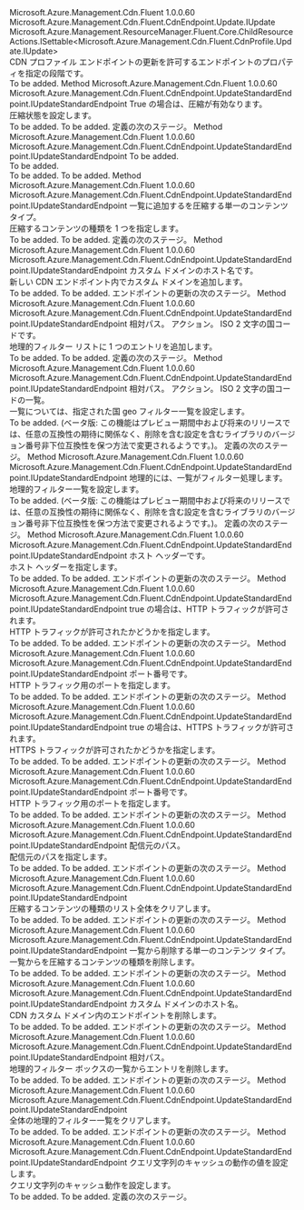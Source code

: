 <Type Name="IUpdateStandardEndpoint" FullName="Microsoft.Azure.Management.Cdn.Fluent.CdnEndpoint.UpdateStandardEndpoint.IUpdateStandardEndpoint">
  <TypeSignature Language="C#" Value="public interface IUpdateStandardEndpoint : Microsoft.Azure.Management.Cdn.Fluent.CdnEndpoint.Update.IUpdate, Microsoft.Azure.Management.ResourceManager.Fluent.Core.ChildResourceActions.ISettable&lt;Microsoft.Azure.Management.Cdn.Fluent.CdnProfile.Update.IUpdate&gt;" />
  <TypeSignature Language="ILAsm" Value=".class public interface auto ansi abstract IUpdateStandardEndpoint implements class Microsoft.Azure.Management.Cdn.Fluent.CdnEndpoint.Update.IUpdate, class Microsoft.Azure.Management.ResourceManager.Fluent.Core.ChildResourceActions.ISettable`1&lt;class Microsoft.Azure.Management.Cdn.Fluent.CdnProfile.Update.IUpdate&gt;" />
  <TypeSignature Language="DocId" Value="T:Microsoft.Azure.Management.Cdn.Fluent.CdnEndpoint.UpdateStandardEndpoint.IUpdateStandardEndpoint" />
  <TypeSignature Language="VB.NET" Value="Public Interface IUpdateStandardEndpoint&#xA;Implements ISettable(Of IUpdate), IUpdate" />
  <TypeSignature Language="F#" Value="type IUpdateStandardEndpoint = interface&#xA;    interface IUpdate&#xA;    interface ISettable&lt;IUpdate&gt;" />
  <AssemblyInfo>
    <AssemblyName>Microsoft.Azure.Management.Cdn.Fluent</AssemblyName>
    <AssemblyVersion>1.0.0.60</AssemblyVersion>
  </AssemblyInfo>
  <Interfaces>
    <Interface>
      <InterfaceName>Microsoft.Azure.Management.Cdn.Fluent.CdnEndpoint.Update.IUpdate</InterfaceName>
    </Interface>
    <Interface>
      <InterfaceName>Microsoft.Azure.Management.ResourceManager.Fluent.Core.ChildResourceActions.ISettable&lt;Microsoft.Azure.Management.Cdn.Fluent.CdnProfile.Update.IUpdate&gt;</InterfaceName>
    </Interface>
  </Interfaces>
  <Docs>
    <summary>
            CDN プロファイル エンドポイントの更新を許可するエンドポイントのプロパティを指定の段階です。
            </summary>
    <remarks>To be added.</remarks>
  </Docs>
  <Members>
    <Member MemberName="WithCompressionEnabled">
      <MemberSignature Language="C#" Value="public Microsoft.Azure.Management.Cdn.Fluent.CdnEndpoint.UpdateStandardEndpoint.IUpdateStandardEndpoint WithCompressionEnabled (bool compressionEnabled);" />
      <MemberSignature Language="ILAsm" Value=".method public hidebysig newslot virtual instance class Microsoft.Azure.Management.Cdn.Fluent.CdnEndpoint.UpdateStandardEndpoint.IUpdateStandardEndpoint WithCompressionEnabled(bool compressionEnabled) cil managed" />
      <MemberSignature Language="DocId" Value="M:Microsoft.Azure.Management.Cdn.Fluent.CdnEndpoint.UpdateStandardEndpoint.IUpdateStandardEndpoint.WithCompressionEnabled(System.Boolean)" />
      <MemberSignature Language="VB.NET" Value="Public Function WithCompressionEnabled (compressionEnabled As Boolean) As IUpdateStandardEndpoint" />
      <MemberSignature Language="F#" Value="abstract member WithCompressionEnabled : bool -&gt; Microsoft.Azure.Management.Cdn.Fluent.CdnEndpoint.UpdateStandardEndpoint.IUpdateStandardEndpoint" Usage="iUpdateStandardEndpoint.WithCompressionEnabled compressionEnabled" />
      <MemberType>Method</MemberType>
      <AssemblyInfo>
        <AssemblyName>Microsoft.Azure.Management.Cdn.Fluent</AssemblyName>
        <AssemblyVersion>1.0.0.60</AssemblyVersion>
      </AssemblyInfo>
      <ReturnValue>
        <ReturnType>Microsoft.Azure.Management.Cdn.Fluent.CdnEndpoint.UpdateStandardEndpoint.IUpdateStandardEndpoint</ReturnType>
      </ReturnValue>
      <Parameters>
        <Parameter Name="compressionEnabled" Type="System.Boolean" />
      </Parameters>
      <Docs>
        <param name="compressionEnabled">True の場合は、圧縮が有効なります。</param>
        <summary>
            圧縮状態を設定します。
            </summary>
        <returns>To be added.</returns>
        <remarks>To be added.</remarks>
        <return>定義の次のステージ。</return>
      </Docs>
    </Member>
    <Member MemberName="WithContentTypesToCompress">
      <MemberSignature Language="C#" Value="public Microsoft.Azure.Management.Cdn.Fluent.CdnEndpoint.UpdateStandardEndpoint.IUpdateStandardEndpoint WithContentTypesToCompress (System.Collections.Generic.ISet&lt;string&gt; contentTypesToCompress);" />
      <MemberSignature Language="ILAsm" Value=".method public hidebysig newslot virtual instance class Microsoft.Azure.Management.Cdn.Fluent.CdnEndpoint.UpdateStandardEndpoint.IUpdateStandardEndpoint WithContentTypesToCompress(class System.Collections.Generic.ISet`1&lt;string&gt; contentTypesToCompress) cil managed" />
      <MemberSignature Language="DocId" Value="M:Microsoft.Azure.Management.Cdn.Fluent.CdnEndpoint.UpdateStandardEndpoint.IUpdateStandardEndpoint.WithContentTypesToCompress(System.Collections.Generic.ISet{System.String})" />
      <MemberSignature Language="VB.NET" Value="Public Function WithContentTypesToCompress (contentTypesToCompress As ISet(Of String)) As IUpdateStandardEndpoint" />
      <MemberSignature Language="F#" Value="abstract member WithContentTypesToCompress : System.Collections.Generic.ISet&lt;string&gt; -&gt; Microsoft.Azure.Management.Cdn.Fluent.CdnEndpoint.UpdateStandardEndpoint.IUpdateStandardEndpoint" Usage="iUpdateStandardEndpoint.WithContentTypesToCompress contentTypesToCompress" />
      <MemberType>Method</MemberType>
      <AssemblyInfo>
        <AssemblyName>Microsoft.Azure.Management.Cdn.Fluent</AssemblyName>
        <AssemblyVersion>1.0.0.60</AssemblyVersion>
      </AssemblyInfo>
      <ReturnValue>
        <ReturnType>Microsoft.Azure.Management.Cdn.Fluent.CdnEndpoint.UpdateStandardEndpoint.IUpdateStandardEndpoint</ReturnType>
      </ReturnValue>
      <Parameters>
        <Parameter Name="contentTypesToCompress" Type="System.Collections.Generic.ISet&lt;System.String&gt;" />
      </Parameters>
      <Docs>
        <param name="contentTypesToCompress">To be added.</param>
        <summary>To be added.</summary>
        <returns>To be added.</returns>
        <remarks>To be added.</remarks>
      </Docs>
    </Member>
    <Member MemberName="WithContentTypeToCompress">
      <MemberSignature Language="C#" Value="public Microsoft.Azure.Management.Cdn.Fluent.CdnEndpoint.UpdateStandardEndpoint.IUpdateStandardEndpoint WithContentTypeToCompress (string contentTypeToCompress);" />
      <MemberSignature Language="ILAsm" Value=".method public hidebysig newslot virtual instance class Microsoft.Azure.Management.Cdn.Fluent.CdnEndpoint.UpdateStandardEndpoint.IUpdateStandardEndpoint WithContentTypeToCompress(string contentTypeToCompress) cil managed" />
      <MemberSignature Language="DocId" Value="M:Microsoft.Azure.Management.Cdn.Fluent.CdnEndpoint.UpdateStandardEndpoint.IUpdateStandardEndpoint.WithContentTypeToCompress(System.String)" />
      <MemberSignature Language="VB.NET" Value="Public Function WithContentTypeToCompress (contentTypeToCompress As String) As IUpdateStandardEndpoint" />
      <MemberSignature Language="F#" Value="abstract member WithContentTypeToCompress : string -&gt; Microsoft.Azure.Management.Cdn.Fluent.CdnEndpoint.UpdateStandardEndpoint.IUpdateStandardEndpoint" Usage="iUpdateStandardEndpoint.WithContentTypeToCompress contentTypeToCompress" />
      <MemberType>Method</MemberType>
      <AssemblyInfo>
        <AssemblyName>Microsoft.Azure.Management.Cdn.Fluent</AssemblyName>
        <AssemblyVersion>1.0.0.60</AssemblyVersion>
      </AssemblyInfo>
      <ReturnValue>
        <ReturnType>Microsoft.Azure.Management.Cdn.Fluent.CdnEndpoint.UpdateStandardEndpoint.IUpdateStandardEndpoint</ReturnType>
      </ReturnValue>
      <Parameters>
        <Parameter Name="contentTypeToCompress" Type="System.String" />
      </Parameters>
      <Docs>
        <param name="contentTypeToCompress">一覧に追加するを圧縮する単一のコンテンツ タイプ。</param>
        <summary>
            圧縮するコンテンツの種類を 1 つを指定します。
            </summary>
        <returns>To be added.</returns>
        <remarks>To be added.</remarks>
        <return>定義の次のステージ。</return>
      </Docs>
    </Member>
    <Member MemberName="WithCustomDomain">
      <MemberSignature Language="C#" Value="public Microsoft.Azure.Management.Cdn.Fluent.CdnEndpoint.UpdateStandardEndpoint.IUpdateStandardEndpoint WithCustomDomain (string hostName);" />
      <MemberSignature Language="ILAsm" Value=".method public hidebysig newslot virtual instance class Microsoft.Azure.Management.Cdn.Fluent.CdnEndpoint.UpdateStandardEndpoint.IUpdateStandardEndpoint WithCustomDomain(string hostName) cil managed" />
      <MemberSignature Language="DocId" Value="M:Microsoft.Azure.Management.Cdn.Fluent.CdnEndpoint.UpdateStandardEndpoint.IUpdateStandardEndpoint.WithCustomDomain(System.String)" />
      <MemberSignature Language="VB.NET" Value="Public Function WithCustomDomain (hostName As String) As IUpdateStandardEndpoint" />
      <MemberSignature Language="F#" Value="abstract member WithCustomDomain : string -&gt; Microsoft.Azure.Management.Cdn.Fluent.CdnEndpoint.UpdateStandardEndpoint.IUpdateStandardEndpoint" Usage="iUpdateStandardEndpoint.WithCustomDomain hostName" />
      <MemberType>Method</MemberType>
      <AssemblyInfo>
        <AssemblyName>Microsoft.Azure.Management.Cdn.Fluent</AssemblyName>
        <AssemblyVersion>1.0.0.60</AssemblyVersion>
      </AssemblyInfo>
      <ReturnValue>
        <ReturnType>Microsoft.Azure.Management.Cdn.Fluent.CdnEndpoint.UpdateStandardEndpoint.IUpdateStandardEndpoint</ReturnType>
      </ReturnValue>
      <Parameters>
        <Parameter Name="hostName" Type="System.String" />
      </Parameters>
      <Docs>
        <param name="hostName">カスタム ドメインのホスト名です。</param>
        <summary>
            新しい CDN エンドポイント内でカスタム ドメインを追加します。
            </summary>
        <returns>To be added.</returns>
        <remarks>To be added.</remarks>
        <return>エンドポイントの更新の次のステージ。</return>
      </Docs>
    </Member>
    <Member MemberName="WithGeoFilter">
      <MemberSignature Language="C#" Value="public Microsoft.Azure.Management.Cdn.Fluent.CdnEndpoint.UpdateStandardEndpoint.IUpdateStandardEndpoint WithGeoFilter (string relativePath, Microsoft.Azure.Management.Cdn.Fluent.Models.GeoFilterActions action, Microsoft.Azure.Management.ResourceManager.Fluent.Core.CountryISOCode countryCode);" />
      <MemberSignature Language="ILAsm" Value=".method public hidebysig newslot virtual instance class Microsoft.Azure.Management.Cdn.Fluent.CdnEndpoint.UpdateStandardEndpoint.IUpdateStandardEndpoint WithGeoFilter(string relativePath, valuetype Microsoft.Azure.Management.Cdn.Fluent.Models.GeoFilterActions action, class Microsoft.Azure.Management.ResourceManager.Fluent.Core.CountryISOCode countryCode) cil managed" />
      <MemberSignature Language="DocId" Value="M:Microsoft.Azure.Management.Cdn.Fluent.CdnEndpoint.UpdateStandardEndpoint.IUpdateStandardEndpoint.WithGeoFilter(System.String,Microsoft.Azure.Management.Cdn.Fluent.Models.GeoFilterActions,Microsoft.Azure.Management.ResourceManager.Fluent.Core.CountryISOCode)" />
      <MemberSignature Language="VB.NET" Value="Public Function WithGeoFilter (relativePath As String, action As GeoFilterActions, countryCode As CountryISOCode) As IUpdateStandardEndpoint" />
      <MemberSignature Language="F#" Value="abstract member WithGeoFilter : string * Microsoft.Azure.Management.Cdn.Fluent.Models.GeoFilterActions * Microsoft.Azure.Management.ResourceManager.Fluent.Core.CountryISOCode -&gt; Microsoft.Azure.Management.Cdn.Fluent.CdnEndpoint.UpdateStandardEndpoint.IUpdateStandardEndpoint" Usage="iUpdateStandardEndpoint.WithGeoFilter (relativePath, action, countryCode)" />
      <MemberType>Method</MemberType>
      <AssemblyInfo>
        <AssemblyName>Microsoft.Azure.Management.Cdn.Fluent</AssemblyName>
        <AssemblyVersion>1.0.0.60</AssemblyVersion>
      </AssemblyInfo>
      <ReturnValue>
        <ReturnType>Microsoft.Azure.Management.Cdn.Fluent.CdnEndpoint.UpdateStandardEndpoint.IUpdateStandardEndpoint</ReturnType>
      </ReturnValue>
      <Parameters>
        <Parameter Name="relativePath" Type="System.String" />
        <Parameter Name="action" Type="Microsoft.Azure.Management.Cdn.Fluent.Models.GeoFilterActions" />
        <Parameter Name="countryCode" Type="Microsoft.Azure.Management.ResourceManager.Fluent.Core.CountryISOCode" />
      </Parameters>
      <Docs>
        <param name="relativePath">相対パス。</param>
        <param name="action">アクション。</param>
        <param name="countryCode">ISO 2 文字の国コードです。</param>
        <summary>
            地理的フィルター リストに 1 つのエントリを追加します。
            </summary>
        <returns>To be added.</returns>
        <remarks>To be added.</remarks>
        <return>定義の次のステージ。</return>
      </Docs>
    </Member>
    <Member MemberName="WithGeoFilter">
      <MemberSignature Language="C#" Value="public Microsoft.Azure.Management.Cdn.Fluent.CdnEndpoint.UpdateStandardEndpoint.IUpdateStandardEndpoint WithGeoFilter (string relativePath, Microsoft.Azure.Management.Cdn.Fluent.Models.GeoFilterActions action, System.Collections.Generic.IList&lt;Microsoft.Azure.Management.ResourceManager.Fluent.Core.CountryISOCode&gt; countryCodes);" />
      <MemberSignature Language="ILAsm" Value=".method public hidebysig newslot virtual instance class Microsoft.Azure.Management.Cdn.Fluent.CdnEndpoint.UpdateStandardEndpoint.IUpdateStandardEndpoint WithGeoFilter(string relativePath, valuetype Microsoft.Azure.Management.Cdn.Fluent.Models.GeoFilterActions action, class System.Collections.Generic.IList`1&lt;class Microsoft.Azure.Management.ResourceManager.Fluent.Core.CountryISOCode&gt; countryCodes) cil managed" />
      <MemberSignature Language="DocId" Value="M:Microsoft.Azure.Management.Cdn.Fluent.CdnEndpoint.UpdateStandardEndpoint.IUpdateStandardEndpoint.WithGeoFilter(System.String,Microsoft.Azure.Management.Cdn.Fluent.Models.GeoFilterActions,System.Collections.Generic.IList{Microsoft.Azure.Management.ResourceManager.Fluent.Core.CountryISOCode})" />
      <MemberSignature Language="VB.NET" Value="Public Function WithGeoFilter (relativePath As String, action As GeoFilterActions, countryCodes As IList(Of CountryISOCode)) As IUpdateStandardEndpoint" />
      <MemberSignature Language="F#" Value="abstract member WithGeoFilter : string * Microsoft.Azure.Management.Cdn.Fluent.Models.GeoFilterActions * System.Collections.Generic.IList&lt;Microsoft.Azure.Management.ResourceManager.Fluent.Core.CountryISOCode&gt; -&gt; Microsoft.Azure.Management.Cdn.Fluent.CdnEndpoint.UpdateStandardEndpoint.IUpdateStandardEndpoint" Usage="iUpdateStandardEndpoint.WithGeoFilter (relativePath, action, countryCodes)" />
      <MemberType>Method</MemberType>
      <AssemblyInfo>
        <AssemblyName>Microsoft.Azure.Management.Cdn.Fluent</AssemblyName>
        <AssemblyVersion>1.0.0.60</AssemblyVersion>
      </AssemblyInfo>
      <ReturnValue>
        <ReturnType>Microsoft.Azure.Management.Cdn.Fluent.CdnEndpoint.UpdateStandardEndpoint.IUpdateStandardEndpoint</ReturnType>
      </ReturnValue>
      <Parameters>
        <Parameter Name="relativePath" Type="System.String" />
        <Parameter Name="action" Type="Microsoft.Azure.Management.Cdn.Fluent.Models.GeoFilterActions" />
        <Parameter Name="countryCodes" Type="System.Collections.Generic.IList&lt;Microsoft.Azure.Management.ResourceManager.Fluent.Core.CountryISOCode&gt;" />
      </Parameters>
      <Docs>
        <param name="relativePath">相対パス。</param>
        <param name="action">アクション。</param>
        <param name="countryCodes">ISO 2 文字の国コードの一覧。</param>
        <summary>
            一覧については、指定された国 geo フィルター一覧を設定します。
            </summary>
        <returns>To be added.</returns>
        <remarks>
            (ベータ版: この機能はプレビュー期間中および将来のリリースでは、任意の互換性の期待に関係なく、削除を含む設定を含むライブラリのバージョン番号非下位互換性を保つ方法で変更されるようです。)。
            </remarks>
        <return>定義の次のステージ。</return>
      </Docs>
    </Member>
    <Member MemberName="WithGeoFilters">
      <MemberSignature Language="C#" Value="public Microsoft.Azure.Management.Cdn.Fluent.CdnEndpoint.UpdateStandardEndpoint.IUpdateStandardEndpoint WithGeoFilters (System.Collections.Generic.IList&lt;Microsoft.Azure.Management.Cdn.Fluent.Models.GeoFilter&gt; geoFilters);" />
      <MemberSignature Language="ILAsm" Value=".method public hidebysig newslot virtual instance class Microsoft.Azure.Management.Cdn.Fluent.CdnEndpoint.UpdateStandardEndpoint.IUpdateStandardEndpoint WithGeoFilters(class System.Collections.Generic.IList`1&lt;class Microsoft.Azure.Management.Cdn.Fluent.Models.GeoFilter&gt; geoFilters) cil managed" />
      <MemberSignature Language="DocId" Value="M:Microsoft.Azure.Management.Cdn.Fluent.CdnEndpoint.UpdateStandardEndpoint.IUpdateStandardEndpoint.WithGeoFilters(System.Collections.Generic.IList{Microsoft.Azure.Management.Cdn.Fluent.Models.GeoFilter})" />
      <MemberSignature Language="VB.NET" Value="Public Function WithGeoFilters (geoFilters As IList(Of GeoFilter)) As IUpdateStandardEndpoint" />
      <MemberSignature Language="F#" Value="abstract member WithGeoFilters : System.Collections.Generic.IList&lt;Microsoft.Azure.Management.Cdn.Fluent.Models.GeoFilter&gt; -&gt; Microsoft.Azure.Management.Cdn.Fluent.CdnEndpoint.UpdateStandardEndpoint.IUpdateStandardEndpoint" Usage="iUpdateStandardEndpoint.WithGeoFilters geoFilters" />
      <MemberType>Method</MemberType>
      <AssemblyInfo>
        <AssemblyName>Microsoft.Azure.Management.Cdn.Fluent</AssemblyName>
        <AssemblyVersion>1.0.0.60</AssemblyVersion>
      </AssemblyInfo>
      <ReturnValue>
        <ReturnType>Microsoft.Azure.Management.Cdn.Fluent.CdnEndpoint.UpdateStandardEndpoint.IUpdateStandardEndpoint</ReturnType>
      </ReturnValue>
      <Parameters>
        <Parameter Name="geoFilters" Type="System.Collections.Generic.IList&lt;Microsoft.Azure.Management.Cdn.Fluent.Models.GeoFilter&gt;" />
      </Parameters>
      <Docs>
        <param name="geoFilters">地理的には、一覧がフィルター処理します。</param>
        <summary>
            地理的フィルター一覧を設定します。
            </summary>
        <returns>To be added.</returns>
        <remarks>
            (ベータ版: この機能はプレビュー期間中および将来のリリースでは、任意の互換性の期待に関係なく、削除を含む設定を含むライブラリのバージョン番号非下位互換性を保つ方法で変更されるようです。)。
            </remarks>
        <return>定義の次のステージ。</return>
      </Docs>
    </Member>
    <Member MemberName="WithHostHeader">
      <MemberSignature Language="C#" Value="public Microsoft.Azure.Management.Cdn.Fluent.CdnEndpoint.UpdateStandardEndpoint.IUpdateStandardEndpoint WithHostHeader (string hostHeader);" />
      <MemberSignature Language="ILAsm" Value=".method public hidebysig newslot virtual instance class Microsoft.Azure.Management.Cdn.Fluent.CdnEndpoint.UpdateStandardEndpoint.IUpdateStandardEndpoint WithHostHeader(string hostHeader) cil managed" />
      <MemberSignature Language="DocId" Value="M:Microsoft.Azure.Management.Cdn.Fluent.CdnEndpoint.UpdateStandardEndpoint.IUpdateStandardEndpoint.WithHostHeader(System.String)" />
      <MemberSignature Language="VB.NET" Value="Public Function WithHostHeader (hostHeader As String) As IUpdateStandardEndpoint" />
      <MemberSignature Language="F#" Value="abstract member WithHostHeader : string -&gt; Microsoft.Azure.Management.Cdn.Fluent.CdnEndpoint.UpdateStandardEndpoint.IUpdateStandardEndpoint" Usage="iUpdateStandardEndpoint.WithHostHeader hostHeader" />
      <MemberType>Method</MemberType>
      <AssemblyInfo>
        <AssemblyName>Microsoft.Azure.Management.Cdn.Fluent</AssemblyName>
        <AssemblyVersion>1.0.0.60</AssemblyVersion>
      </AssemblyInfo>
      <ReturnValue>
        <ReturnType>Microsoft.Azure.Management.Cdn.Fluent.CdnEndpoint.UpdateStandardEndpoint.IUpdateStandardEndpoint</ReturnType>
      </ReturnValue>
      <Parameters>
        <Parameter Name="hostHeader" Type="System.String" />
      </Parameters>
      <Docs>
        <param name="hostHeader">ホスト ヘッダーです。</param>
        <summary>
            ホスト ヘッダーを指定します。
            </summary>
        <returns>To be added.</returns>
        <remarks>To be added.</remarks>
        <return>エンドポイントの更新の次のステージ。</return>
      </Docs>
    </Member>
    <Member MemberName="WithHttpAllowed">
      <MemberSignature Language="C#" Value="public Microsoft.Azure.Management.Cdn.Fluent.CdnEndpoint.UpdateStandardEndpoint.IUpdateStandardEndpoint WithHttpAllowed (bool httpAllowed);" />
      <MemberSignature Language="ILAsm" Value=".method public hidebysig newslot virtual instance class Microsoft.Azure.Management.Cdn.Fluent.CdnEndpoint.UpdateStandardEndpoint.IUpdateStandardEndpoint WithHttpAllowed(bool httpAllowed) cil managed" />
      <MemberSignature Language="DocId" Value="M:Microsoft.Azure.Management.Cdn.Fluent.CdnEndpoint.UpdateStandardEndpoint.IUpdateStandardEndpoint.WithHttpAllowed(System.Boolean)" />
      <MemberSignature Language="VB.NET" Value="Public Function WithHttpAllowed (httpAllowed As Boolean) As IUpdateStandardEndpoint" />
      <MemberSignature Language="F#" Value="abstract member WithHttpAllowed : bool -&gt; Microsoft.Azure.Management.Cdn.Fluent.CdnEndpoint.UpdateStandardEndpoint.IUpdateStandardEndpoint" Usage="iUpdateStandardEndpoint.WithHttpAllowed httpAllowed" />
      <MemberType>Method</MemberType>
      <AssemblyInfo>
        <AssemblyName>Microsoft.Azure.Management.Cdn.Fluent</AssemblyName>
        <AssemblyVersion>1.0.0.60</AssemblyVersion>
      </AssemblyInfo>
      <ReturnValue>
        <ReturnType>Microsoft.Azure.Management.Cdn.Fluent.CdnEndpoint.UpdateStandardEndpoint.IUpdateStandardEndpoint</ReturnType>
      </ReturnValue>
      <Parameters>
        <Parameter Name="httpAllowed" Type="System.Boolean" />
      </Parameters>
      <Docs>
        <param name="httpAllowed">true の場合は、HTTP トラフィックが許可されます。</param>
        <summary>
            HTTP トラフィックが許可されたかどうかを指定します。
            </summary>
        <returns>To be added.</returns>
        <remarks>To be added.</remarks>
        <return>エンドポイントの更新の次のステージ。</return>
      </Docs>
    </Member>
    <Member MemberName="WithHttpPort">
      <MemberSignature Language="C#" Value="public Microsoft.Azure.Management.Cdn.Fluent.CdnEndpoint.UpdateStandardEndpoint.IUpdateStandardEndpoint WithHttpPort (int httpPort);" />
      <MemberSignature Language="ILAsm" Value=".method public hidebysig newslot virtual instance class Microsoft.Azure.Management.Cdn.Fluent.CdnEndpoint.UpdateStandardEndpoint.IUpdateStandardEndpoint WithHttpPort(int32 httpPort) cil managed" />
      <MemberSignature Language="DocId" Value="M:Microsoft.Azure.Management.Cdn.Fluent.CdnEndpoint.UpdateStandardEndpoint.IUpdateStandardEndpoint.WithHttpPort(System.Int32)" />
      <MemberSignature Language="VB.NET" Value="Public Function WithHttpPort (httpPort As Integer) As IUpdateStandardEndpoint" />
      <MemberSignature Language="F#" Value="abstract member WithHttpPort : int -&gt; Microsoft.Azure.Management.Cdn.Fluent.CdnEndpoint.UpdateStandardEndpoint.IUpdateStandardEndpoint" Usage="iUpdateStandardEndpoint.WithHttpPort httpPort" />
      <MemberType>Method</MemberType>
      <AssemblyInfo>
        <AssemblyName>Microsoft.Azure.Management.Cdn.Fluent</AssemblyName>
        <AssemblyVersion>1.0.0.60</AssemblyVersion>
      </AssemblyInfo>
      <ReturnValue>
        <ReturnType>Microsoft.Azure.Management.Cdn.Fluent.CdnEndpoint.UpdateStandardEndpoint.IUpdateStandardEndpoint</ReturnType>
      </ReturnValue>
      <Parameters>
        <Parameter Name="httpPort" Type="System.Int32" />
      </Parameters>
      <Docs>
        <param name="httpPort">ポート番号です。</param>
        <summary>
            HTTP トラフィック用のポートを指定します。
            </summary>
        <returns>To be added.</returns>
        <remarks>To be added.</remarks>
        <return>エンドポイントの更新の次のステージ。</return>
      </Docs>
    </Member>
    <Member MemberName="WithHttpsAllowed">
      <MemberSignature Language="C#" Value="public Microsoft.Azure.Management.Cdn.Fluent.CdnEndpoint.UpdateStandardEndpoint.IUpdateStandardEndpoint WithHttpsAllowed (bool httpsAllowed);" />
      <MemberSignature Language="ILAsm" Value=".method public hidebysig newslot virtual instance class Microsoft.Azure.Management.Cdn.Fluent.CdnEndpoint.UpdateStandardEndpoint.IUpdateStandardEndpoint WithHttpsAllowed(bool httpsAllowed) cil managed" />
      <MemberSignature Language="DocId" Value="M:Microsoft.Azure.Management.Cdn.Fluent.CdnEndpoint.UpdateStandardEndpoint.IUpdateStandardEndpoint.WithHttpsAllowed(System.Boolean)" />
      <MemberSignature Language="VB.NET" Value="Public Function WithHttpsAllowed (httpsAllowed As Boolean) As IUpdateStandardEndpoint" />
      <MemberSignature Language="F#" Value="abstract member WithHttpsAllowed : bool -&gt; Microsoft.Azure.Management.Cdn.Fluent.CdnEndpoint.UpdateStandardEndpoint.IUpdateStandardEndpoint" Usage="iUpdateStandardEndpoint.WithHttpsAllowed httpsAllowed" />
      <MemberType>Method</MemberType>
      <AssemblyInfo>
        <AssemblyName>Microsoft.Azure.Management.Cdn.Fluent</AssemblyName>
        <AssemblyVersion>1.0.0.60</AssemblyVersion>
      </AssemblyInfo>
      <ReturnValue>
        <ReturnType>Microsoft.Azure.Management.Cdn.Fluent.CdnEndpoint.UpdateStandardEndpoint.IUpdateStandardEndpoint</ReturnType>
      </ReturnValue>
      <Parameters>
        <Parameter Name="httpsAllowed" Type="System.Boolean" />
      </Parameters>
      <Docs>
        <param name="httpsAllowed">true の場合は、HTTPS トラフィックが許可されます。</param>
        <summary>
            HTTPS トラフィックが許可されたかどうかを指定します。
            </summary>
        <returns>To be added.</returns>
        <remarks>To be added.</remarks>
        <return>エンドポイントの更新の次のステージ。</return>
      </Docs>
    </Member>
    <Member MemberName="WithHttpsPort">
      <MemberSignature Language="C#" Value="public Microsoft.Azure.Management.Cdn.Fluent.CdnEndpoint.UpdateStandardEndpoint.IUpdateStandardEndpoint WithHttpsPort (int httpsPort);" />
      <MemberSignature Language="ILAsm" Value=".method public hidebysig newslot virtual instance class Microsoft.Azure.Management.Cdn.Fluent.CdnEndpoint.UpdateStandardEndpoint.IUpdateStandardEndpoint WithHttpsPort(int32 httpsPort) cil managed" />
      <MemberSignature Language="DocId" Value="M:Microsoft.Azure.Management.Cdn.Fluent.CdnEndpoint.UpdateStandardEndpoint.IUpdateStandardEndpoint.WithHttpsPort(System.Int32)" />
      <MemberSignature Language="VB.NET" Value="Public Function WithHttpsPort (httpsPort As Integer) As IUpdateStandardEndpoint" />
      <MemberSignature Language="F#" Value="abstract member WithHttpsPort : int -&gt; Microsoft.Azure.Management.Cdn.Fluent.CdnEndpoint.UpdateStandardEndpoint.IUpdateStandardEndpoint" Usage="iUpdateStandardEndpoint.WithHttpsPort httpsPort" />
      <MemberType>Method</MemberType>
      <AssemblyInfo>
        <AssemblyName>Microsoft.Azure.Management.Cdn.Fluent</AssemblyName>
        <AssemblyVersion>1.0.0.60</AssemblyVersion>
      </AssemblyInfo>
      <ReturnValue>
        <ReturnType>Microsoft.Azure.Management.Cdn.Fluent.CdnEndpoint.UpdateStandardEndpoint.IUpdateStandardEndpoint</ReturnType>
      </ReturnValue>
      <Parameters>
        <Parameter Name="httpsPort" Type="System.Int32" />
      </Parameters>
      <Docs>
        <param name="httpsPort">ポート番号です。</param>
        <summary>
            HTTP トラフィック用のポートを指定します。
            </summary>
        <returns>To be added.</returns>
        <remarks>To be added.</remarks>
        <return>エンドポイントの更新の次のステージ。</return>
      </Docs>
    </Member>
    <Member MemberName="WithOriginPath">
      <MemberSignature Language="C#" Value="public Microsoft.Azure.Management.Cdn.Fluent.CdnEndpoint.UpdateStandardEndpoint.IUpdateStandardEndpoint WithOriginPath (string originPath);" />
      <MemberSignature Language="ILAsm" Value=".method public hidebysig newslot virtual instance class Microsoft.Azure.Management.Cdn.Fluent.CdnEndpoint.UpdateStandardEndpoint.IUpdateStandardEndpoint WithOriginPath(string originPath) cil managed" />
      <MemberSignature Language="DocId" Value="M:Microsoft.Azure.Management.Cdn.Fluent.CdnEndpoint.UpdateStandardEndpoint.IUpdateStandardEndpoint.WithOriginPath(System.String)" />
      <MemberSignature Language="VB.NET" Value="Public Function WithOriginPath (originPath As String) As IUpdateStandardEndpoint" />
      <MemberSignature Language="F#" Value="abstract member WithOriginPath : string -&gt; Microsoft.Azure.Management.Cdn.Fluent.CdnEndpoint.UpdateStandardEndpoint.IUpdateStandardEndpoint" Usage="iUpdateStandardEndpoint.WithOriginPath originPath" />
      <MemberType>Method</MemberType>
      <AssemblyInfo>
        <AssemblyName>Microsoft.Azure.Management.Cdn.Fluent</AssemblyName>
        <AssemblyVersion>1.0.0.60</AssemblyVersion>
      </AssemblyInfo>
      <ReturnValue>
        <ReturnType>Microsoft.Azure.Management.Cdn.Fluent.CdnEndpoint.UpdateStandardEndpoint.IUpdateStandardEndpoint</ReturnType>
      </ReturnValue>
      <Parameters>
        <Parameter Name="originPath" Type="System.String" />
      </Parameters>
      <Docs>
        <param name="originPath">配信元のパス。</param>
        <summary>
            配信元のパスを指定します。
            </summary>
        <returns>To be added.</returns>
        <remarks>To be added.</remarks>
        <return>エンドポイントの更新の次のステージ。</return>
      </Docs>
    </Member>
    <Member MemberName="WithoutContentTypesToCompress">
      <MemberSignature Language="C#" Value="public Microsoft.Azure.Management.Cdn.Fluent.CdnEndpoint.UpdateStandardEndpoint.IUpdateStandardEndpoint WithoutContentTypesToCompress ();" />
      <MemberSignature Language="ILAsm" Value=".method public hidebysig newslot virtual instance class Microsoft.Azure.Management.Cdn.Fluent.CdnEndpoint.UpdateStandardEndpoint.IUpdateStandardEndpoint WithoutContentTypesToCompress() cil managed" />
      <MemberSignature Language="DocId" Value="M:Microsoft.Azure.Management.Cdn.Fluent.CdnEndpoint.UpdateStandardEndpoint.IUpdateStandardEndpoint.WithoutContentTypesToCompress" />
      <MemberSignature Language="VB.NET" Value="Public Function WithoutContentTypesToCompress () As IUpdateStandardEndpoint" />
      <MemberSignature Language="F#" Value="abstract member WithoutContentTypesToCompress : unit -&gt; Microsoft.Azure.Management.Cdn.Fluent.CdnEndpoint.UpdateStandardEndpoint.IUpdateStandardEndpoint" Usage="iUpdateStandardEndpoint.WithoutContentTypesToCompress " />
      <MemberType>Method</MemberType>
      <AssemblyInfo>
        <AssemblyName>Microsoft.Azure.Management.Cdn.Fluent</AssemblyName>
        <AssemblyVersion>1.0.0.60</AssemblyVersion>
      </AssemblyInfo>
      <ReturnValue>
        <ReturnType>Microsoft.Azure.Management.Cdn.Fluent.CdnEndpoint.UpdateStandardEndpoint.IUpdateStandardEndpoint</ReturnType>
      </ReturnValue>
      <Parameters />
      <Docs>
        <summary>
            圧縮するコンテンツの種類のリスト全体をクリアします。
            </summary>
        <returns>To be added.</returns>
        <remarks>To be added.</remarks>
        <return>エンドポイントの更新の次のステージ。</return>
      </Docs>
    </Member>
    <Member MemberName="WithoutContentTypeToCompress">
      <MemberSignature Language="C#" Value="public Microsoft.Azure.Management.Cdn.Fluent.CdnEndpoint.UpdateStandardEndpoint.IUpdateStandardEndpoint WithoutContentTypeToCompress (string contentTypeToCompress);" />
      <MemberSignature Language="ILAsm" Value=".method public hidebysig newslot virtual instance class Microsoft.Azure.Management.Cdn.Fluent.CdnEndpoint.UpdateStandardEndpoint.IUpdateStandardEndpoint WithoutContentTypeToCompress(string contentTypeToCompress) cil managed" />
      <MemberSignature Language="DocId" Value="M:Microsoft.Azure.Management.Cdn.Fluent.CdnEndpoint.UpdateStandardEndpoint.IUpdateStandardEndpoint.WithoutContentTypeToCompress(System.String)" />
      <MemberSignature Language="VB.NET" Value="Public Function WithoutContentTypeToCompress (contentTypeToCompress As String) As IUpdateStandardEndpoint" />
      <MemberSignature Language="F#" Value="abstract member WithoutContentTypeToCompress : string -&gt; Microsoft.Azure.Management.Cdn.Fluent.CdnEndpoint.UpdateStandardEndpoint.IUpdateStandardEndpoint" Usage="iUpdateStandardEndpoint.WithoutContentTypeToCompress contentTypeToCompress" />
      <MemberType>Method</MemberType>
      <AssemblyInfo>
        <AssemblyName>Microsoft.Azure.Management.Cdn.Fluent</AssemblyName>
        <AssemblyVersion>1.0.0.60</AssemblyVersion>
      </AssemblyInfo>
      <ReturnValue>
        <ReturnType>Microsoft.Azure.Management.Cdn.Fluent.CdnEndpoint.UpdateStandardEndpoint.IUpdateStandardEndpoint</ReturnType>
      </ReturnValue>
      <Parameters>
        <Parameter Name="contentTypeToCompress" Type="System.String" />
      </Parameters>
      <Docs>
        <param name="contentTypeToCompress">一覧から削除する単一のコンテンツ タイプ。</param>
        <summary>
            一覧からを圧縮するコンテンツの種類を削除します。
            </summary>
        <returns>To be added.</returns>
        <remarks>To be added.</remarks>
        <return>エンドポイントの更新の次のステージ。</return>
      </Docs>
    </Member>
    <Member MemberName="WithoutCustomDomain">
      <MemberSignature Language="C#" Value="public Microsoft.Azure.Management.Cdn.Fluent.CdnEndpoint.UpdateStandardEndpoint.IUpdateStandardEndpoint WithoutCustomDomain (string hostName);" />
      <MemberSignature Language="ILAsm" Value=".method public hidebysig newslot virtual instance class Microsoft.Azure.Management.Cdn.Fluent.CdnEndpoint.UpdateStandardEndpoint.IUpdateStandardEndpoint WithoutCustomDomain(string hostName) cil managed" />
      <MemberSignature Language="DocId" Value="M:Microsoft.Azure.Management.Cdn.Fluent.CdnEndpoint.UpdateStandardEndpoint.IUpdateStandardEndpoint.WithoutCustomDomain(System.String)" />
      <MemberSignature Language="VB.NET" Value="Public Function WithoutCustomDomain (hostName As String) As IUpdateStandardEndpoint" />
      <MemberSignature Language="F#" Value="abstract member WithoutCustomDomain : string -&gt; Microsoft.Azure.Management.Cdn.Fluent.CdnEndpoint.UpdateStandardEndpoint.IUpdateStandardEndpoint" Usage="iUpdateStandardEndpoint.WithoutCustomDomain hostName" />
      <MemberType>Method</MemberType>
      <AssemblyInfo>
        <AssemblyName>Microsoft.Azure.Management.Cdn.Fluent</AssemblyName>
        <AssemblyVersion>1.0.0.60</AssemblyVersion>
      </AssemblyInfo>
      <ReturnValue>
        <ReturnType>Microsoft.Azure.Management.Cdn.Fluent.CdnEndpoint.UpdateStandardEndpoint.IUpdateStandardEndpoint</ReturnType>
      </ReturnValue>
      <Parameters>
        <Parameter Name="hostName" Type="System.String" />
      </Parameters>
      <Docs>
        <param name="hostName">カスタム ドメインのホスト名。</param>
        <summary>
            CDN カスタム ドメイン内のエンドポイントを削除します。
            </summary>
        <returns>To be added.</returns>
        <remarks>To be added.</remarks>
        <return>エンドポイントの更新の次のステージ。</return>
      </Docs>
    </Member>
    <Member MemberName="WithoutGeoFilter">
      <MemberSignature Language="C#" Value="public Microsoft.Azure.Management.Cdn.Fluent.CdnEndpoint.UpdateStandardEndpoint.IUpdateStandardEndpoint WithoutGeoFilter (string relativePath);" />
      <MemberSignature Language="ILAsm" Value=".method public hidebysig newslot virtual instance class Microsoft.Azure.Management.Cdn.Fluent.CdnEndpoint.UpdateStandardEndpoint.IUpdateStandardEndpoint WithoutGeoFilter(string relativePath) cil managed" />
      <MemberSignature Language="DocId" Value="M:Microsoft.Azure.Management.Cdn.Fluent.CdnEndpoint.UpdateStandardEndpoint.IUpdateStandardEndpoint.WithoutGeoFilter(System.String)" />
      <MemberSignature Language="VB.NET" Value="Public Function WithoutGeoFilter (relativePath As String) As IUpdateStandardEndpoint" />
      <MemberSignature Language="F#" Value="abstract member WithoutGeoFilter : string -&gt; Microsoft.Azure.Management.Cdn.Fluent.CdnEndpoint.UpdateStandardEndpoint.IUpdateStandardEndpoint" Usage="iUpdateStandardEndpoint.WithoutGeoFilter relativePath" />
      <MemberType>Method</MemberType>
      <AssemblyInfo>
        <AssemblyName>Microsoft.Azure.Management.Cdn.Fluent</AssemblyName>
        <AssemblyVersion>1.0.0.60</AssemblyVersion>
      </AssemblyInfo>
      <ReturnValue>
        <ReturnType>Microsoft.Azure.Management.Cdn.Fluent.CdnEndpoint.UpdateStandardEndpoint.IUpdateStandardEndpoint</ReturnType>
      </ReturnValue>
      <Parameters>
        <Parameter Name="relativePath" Type="System.String" />
      </Parameters>
      <Docs>
        <param name="relativePath">相対パス。</param>
        <summary>
            地理的フィルター ボックスの一覧からエントリを削除します。
            </summary>
        <returns>To be added.</returns>
        <remarks>To be added.</remarks>
        <return>エンドポイントの更新の次のステージ。</return>
      </Docs>
    </Member>
    <Member MemberName="WithoutGeoFilters">
      <MemberSignature Language="C#" Value="public Microsoft.Azure.Management.Cdn.Fluent.CdnEndpoint.UpdateStandardEndpoint.IUpdateStandardEndpoint WithoutGeoFilters ();" />
      <MemberSignature Language="ILAsm" Value=".method public hidebysig newslot virtual instance class Microsoft.Azure.Management.Cdn.Fluent.CdnEndpoint.UpdateStandardEndpoint.IUpdateStandardEndpoint WithoutGeoFilters() cil managed" />
      <MemberSignature Language="DocId" Value="M:Microsoft.Azure.Management.Cdn.Fluent.CdnEndpoint.UpdateStandardEndpoint.IUpdateStandardEndpoint.WithoutGeoFilters" />
      <MemberSignature Language="VB.NET" Value="Public Function WithoutGeoFilters () As IUpdateStandardEndpoint" />
      <MemberSignature Language="F#" Value="abstract member WithoutGeoFilters : unit -&gt; Microsoft.Azure.Management.Cdn.Fluent.CdnEndpoint.UpdateStandardEndpoint.IUpdateStandardEndpoint" Usage="iUpdateStandardEndpoint.WithoutGeoFilters " />
      <MemberType>Method</MemberType>
      <AssemblyInfo>
        <AssemblyName>Microsoft.Azure.Management.Cdn.Fluent</AssemblyName>
        <AssemblyVersion>1.0.0.60</AssemblyVersion>
      </AssemblyInfo>
      <ReturnValue>
        <ReturnType>Microsoft.Azure.Management.Cdn.Fluent.CdnEndpoint.UpdateStandardEndpoint.IUpdateStandardEndpoint</ReturnType>
      </ReturnValue>
      <Parameters />
      <Docs>
        <summary>
            全体の地理的フィルター一覧をクリアします。
            </summary>
        <returns>To be added.</returns>
        <remarks>To be added.</remarks>
        <return>エンドポイントの更新の次のステージ。</return>
      </Docs>
    </Member>
    <Member MemberName="WithQueryStringCachingBehavior">
      <MemberSignature Language="C#" Value="public Microsoft.Azure.Management.Cdn.Fluent.CdnEndpoint.UpdateStandardEndpoint.IUpdateStandardEndpoint WithQueryStringCachingBehavior (Microsoft.Azure.Management.Cdn.Fluent.Models.QueryStringCachingBehavior cachingBehavior);" />
      <MemberSignature Language="ILAsm" Value=".method public hidebysig newslot virtual instance class Microsoft.Azure.Management.Cdn.Fluent.CdnEndpoint.UpdateStandardEndpoint.IUpdateStandardEndpoint WithQueryStringCachingBehavior(valuetype Microsoft.Azure.Management.Cdn.Fluent.Models.QueryStringCachingBehavior cachingBehavior) cil managed" />
      <MemberSignature Language="DocId" Value="M:Microsoft.Azure.Management.Cdn.Fluent.CdnEndpoint.UpdateStandardEndpoint.IUpdateStandardEndpoint.WithQueryStringCachingBehavior(Microsoft.Azure.Management.Cdn.Fluent.Models.QueryStringCachingBehavior)" />
      <MemberSignature Language="VB.NET" Value="Public Function WithQueryStringCachingBehavior (cachingBehavior As QueryStringCachingBehavior) As IUpdateStandardEndpoint" />
      <MemberSignature Language="F#" Value="abstract member WithQueryStringCachingBehavior : Microsoft.Azure.Management.Cdn.Fluent.Models.QueryStringCachingBehavior -&gt; Microsoft.Azure.Management.Cdn.Fluent.CdnEndpoint.UpdateStandardEndpoint.IUpdateStandardEndpoint" Usage="iUpdateStandardEndpoint.WithQueryStringCachingBehavior cachingBehavior" />
      <MemberType>Method</MemberType>
      <AssemblyInfo>
        <AssemblyName>Microsoft.Azure.Management.Cdn.Fluent</AssemblyName>
        <AssemblyVersion>1.0.0.60</AssemblyVersion>
      </AssemblyInfo>
      <ReturnValue>
        <ReturnType>Microsoft.Azure.Management.Cdn.Fluent.CdnEndpoint.UpdateStandardEndpoint.IUpdateStandardEndpoint</ReturnType>
      </ReturnValue>
      <Parameters>
        <Parameter Name="cachingBehavior" Type="Microsoft.Azure.Management.Cdn.Fluent.Models.QueryStringCachingBehavior" />
      </Parameters>
      <Docs>
        <param name="cachingBehavior">クエリ文字列のキャッシュの動作の値を設定します。</param>
        <summary>
            クエリ文字列のキャッシュ動作を設定します。
            </summary>
        <returns>To be added.</returns>
        <remarks>To be added.</remarks>
        <return>定義の次のステージ。</return>
      </Docs>
    </Member>
  </Members>
</Type>